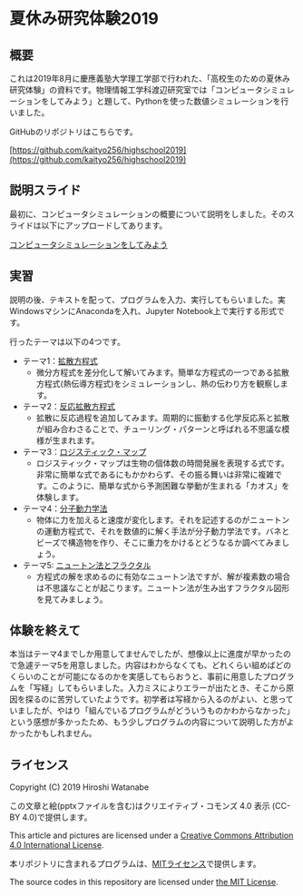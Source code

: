 # 夏休み研究体験2019

## 概要

これは2019年8月に慶應義塾大学理工学部で行われた、「高校生のための夏休み研究体験」の資料です。物理情報工学科渡辺研究室では「コンピュータシミュレーションをしてみよう」と題して、Pythonを使った数値シミュレーションを行いました。

GitHubのリポジトリはこちらです。

[https://github.com/kaityo256/highschool2019](https://github.com/kaityo256/highschool2019)

## 説明スライド

最初に、コンピュータシミュレーションの概要について説明をしました。そのスライドは以下にアップロードしてあります。

[コンピュータシミュレーションをしてみよう](https://speakerdeck.com/kaityo256/simulation-for-high-school-students)

## 実習

説明の後、テキストを配って、プログラムを入力、実行してもらいました。実WindowsマシンにAnacondaを入れ、Jupyter Notebook上で実行する形式です。

行ったテーマは以下の4つです。

* テーマ1：[拡散方程式](diffusion/README.md)
  * 微分方程式を差分化して解いてみます。簡単な方程式の一つである拡散方程式(熱伝導方程式)をシミュレーションし、熱の伝わり方を観察します。
* テーマ2：[反応拡散方程式](gs/README.md)
  * 拡散に反応過程を追加してみます。周期的に振動する化学反応系と拡散が組み合わさることで、チューリング・パターンと呼ばれる不思議な模様が生まれます。
* テーマ3：[ロジスティック・マップ](logistic/README.md)
  * ロジスティック・マップは生物の個体数の時間発展を表現する式です。非常に簡単な式であるにもかかわらず、その振る舞いは非常に複雑です。このように、簡単な式から予測困難な挙動が生まれる「カオス」を体験します。
* テーマ4：[分子動力学法](md/README.md)
  * 物体に力を加えると速度が変化します。それを記述するのがニュートンの運動方程式で、それを数値的に解く手法が分子動力学法です。バネとビーズで構造物を作り、そこに重力をかけるとどうなるか調べてみましょう。
* テーマ5: [ニュートン法とフラクタル](newton/README.md)
  * 方程式の解を求めるのに有効なニュートン法ですが、解が複素数の場合は不思議なことが起こります。ニュートン法が生み出すフラクタル図形を見てみましょう。

## 体験を終えて

本当はテーマ4までしか用意してませんでしたが、想像以上に進度が早かったので急遽テーマ5を用意しました。内容はわからなくても、どれくらい組めばどのくらいのことが可能になるのかを実感してもらおうと、事前に用意したプログラムを「写経」してもらいました。入力ミスによりエラーが出たとき、そこから原因を探るのに苦労していたようです。初学者は写経から入るのがよい、と思っていましたが、やはり「組んでいるプログラムがどういうものかわからなかった」という感想が多かったため、もう少しプログラムの内容について説明した方がよかったかもしれません。

## ライセンス

Copyright (C) 2019 Hiroshi Watanabe

この文章と絵(pptxファイルを含む)はクリエイティブ・コモンズ 4.0 表示 (CC-BY 4.0)で提供します。

This article and pictures are licensed under a [Creative Commons Attribution 4.0 International License](https://creativecommons.org/licenses/by/4.0/).

本リポジトリに含まれるプログラムは、[MITライセンス](https://opensource.org/licenses/MIT)で提供します。

The source codes in this repository are licensed under [the MIT License](https://opensource.org/licenses/MIT).
